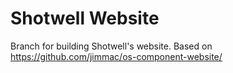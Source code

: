 # Shotwell Website

Branch for building Shotwell's website. Based on https://github.com/jimmac/os-component-website/

